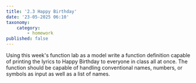 ```yaml
---
title: '2.3 Happy Birthday'
date: '23-05-2025 06:10'
taxonomy:
    category:
        - homework
published: false
---
```


Using this week's function lab as a model write a function definition capable of printing the lyrics to Happy Birthday to everyone in class all at once. The function should be capable of handling conventional names, numbers, or symbols as input as well as a list of names.

